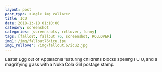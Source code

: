 ```yaml
---
layout: post
post_type: single-img-rollover
title: ICU
date: 2018-12-18 01:10:00
category: screenshot
categories: [screenshots, rollover, funny]
tags: [fallout, fallout 76, screenshot, ROLLOVER]
img1: /img/fallout76/icu.jpg
img1_rollover: /img/fallout76/icu2.jpg
---
```

Easter Egg out of Appalachia featuring childrens blocks spelling I C U, and a magnifying glass with a Nuka Cola Girl postage stamp.
